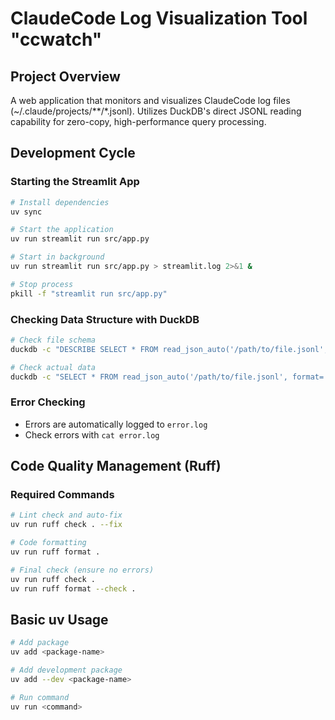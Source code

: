 # ClaudeCode Log Visualization Tool "ccwatch"

## Project Overview
A web application that monitors and visualizes ClaudeCode log files (~/.claude/projects/**/*.jsonl).
Utilizes DuckDB's direct JSONL reading capability for zero-copy, high-performance query processing.

## Development Cycle

### Starting the Streamlit App
```bash
# Install dependencies
uv sync

# Start the application
uv run streamlit run src/app.py

# Start in background
uv run streamlit run src/app.py > streamlit.log 2>&1 &

# Stop process
pkill -f "streamlit run src/app.py"
```

### Checking Data Structure with DuckDB
```bash
# Check file schema
duckdb -c "DESCRIBE SELECT * FROM read_json_auto('/path/to/file.jsonl', format='newline_delimited') LIMIT 1;"

# Check actual data
duckdb -c "SELECT * FROM read_json_auto('/path/to/file.jsonl', format='newline_delimited') LIMIT 5;"
```

### Error Checking
- Errors are automatically logged to `error.log`
- Check errors with `cat error.log`

## Code Quality Management (Ruff)

### Required Commands
```bash
# Lint check and auto-fix
uv run ruff check . --fix

# Code formatting
uv run ruff format .

# Final check (ensure no errors)
uv run ruff check .
uv run ruff format --check .
```

## Basic uv Usage

```bash
# Add package
uv add <package-name>

# Add development package
uv add --dev <package-name>

# Run command
uv run <command>
```